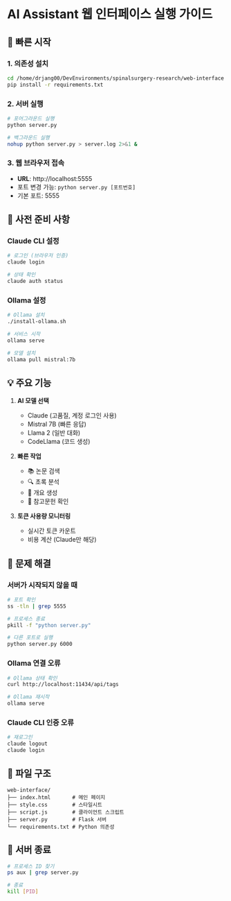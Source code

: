 # AI Assistant 웹 인터페이스 실행 가이드

## 🚀 빠른 시작

### 1. 의존성 설치
```bash
cd /home/drjang00/DevEnvironments/spinalsurgery-research/web-interface
pip install -r requirements.txt
```

### 2. 서버 실행
```bash
# 포어그라운드 실행
python server.py

# 백그라운드 실행
nohup python server.py > server.log 2>&1 &
```

### 3. 웹 브라우저 접속
- **URL**: http://localhost:5555
- 포트 변경 가능: `python server.py [포트번호]`
- 기본 포트: 5555

## 🔧 사전 준비 사항

### Claude CLI 설정
```bash
# 로그인 (브라우저 인증)
claude login

# 상태 확인
claude auth status
```

### Ollama 설정
```bash
# Ollama 설치
./install-ollama.sh

# 서비스 시작
ollama serve

# 모델 설치
ollama pull mistral:7b
```

## 💡 주요 기능

1. **AI 모델 선택**
   - Claude (고품질, 계정 로그인 사용)
   - Mistral 7B (빠른 응답)
   - Llama 2 (일반 대화)
   - CodeLlama (코드 생성)

2. **빠른 작업**
   - 📚 논문 검색
   - 🔍 초록 분석
   - 📝 개요 생성
   - 📖 참고문헌 확인

3. **토큰 사용량 모니터링**
   - 실시간 토큰 카운트
   - 비용 계산 (Claude만 해당)

## 🐛 문제 해결

### 서버가 시작되지 않을 때
```bash
# 포트 확인
ss -tln | grep 5555

# 프로세스 종료
pkill -f "python server.py"

# 다른 포트로 실행
python server.py 6000
```

### Ollama 연결 오류
```bash
# Ollama 상태 확인
curl http://localhost:11434/api/tags

# Ollama 재시작
ollama serve
```

### Claude CLI 인증 오류
```bash
# 재로그인
claude logout
claude login
```

## 📁 파일 구조
```
web-interface/
├── index.html       # 메인 페이지
├── style.css        # 스타일시트
├── script.js        # 클라이언트 스크립트
├── server.py        # Flask 서버
└── requirements.txt # Python 의존성
```

## 🔄 서버 종료
```bash
# 프로세스 ID 찾기
ps aux | grep server.py

# 종료
kill [PID]
```